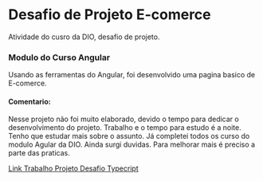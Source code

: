 # Desafio de Projeto E-comerce

Atividade do cusro da DIO, desafio de projeto.

### Modulo do Curso Angular
Usando as ferramentas do Angular, foi desenvolvido uma pagina basico de E-comerce.

#### Comentario:
Nesse projeto não foi muito elaborado, devido o tempo para dedicar o desenvolvimento do projeto.
Trabalho e o tempo para estudo é a noite.
Tenho que estudar mais sobre o assunto. Já completei todos os curso do modulo Agular da DIO.
Ainda surgi duvidas. 
Para melhorar mais é preciso a parte das praticas.

[Link Trabalho Projeto Desafio Typecript]( https://github.com/LucianoFelinto/Desafio-de-projeto-ecomerce/tree/master )
